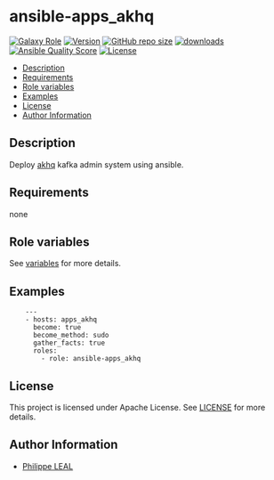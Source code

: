 # ansible-apps_akhq

[![Galaxy Role](https://img.shields.io/badge/galaxy-apps_akhq-purple?style=flat)](https://galaxy.ansible.com/lotusnoir/apps_akhq)
[![Version](https://img.shields.io/github/release/lotusnoir/ansible-apps_akhq.svg)](https://github.com/lotusnoir/ansible-apps_akhq/releases/latest)
[![GitHub repo size](https://img.shields.io/github/repo-size/lotusnoir/ansible-apps_akhq?color=orange&style=flat)](https://galaxy.ansible.com/lotusnoir/apps_akhq)
[![downloads](https://img.shields.io/ansible/role/d/53225)](https://galaxy.ansible.com/lotusnoir/apps_akhq)
[![Ansible Quality Score](https://img.shields.io/ansible/quality/53225)](https://galaxy.ansible.com/lotusnoir/apps_akhq)
[![License](https://img.shields.io/badge/license-Apache--2.0-brightgreen?style=flat)](https://opensource.org/licenses/Apache-2.0)

<!-- START doctoc generated TOC please keep comment here to allow auto update -->
<!-- DON'T EDIT THIS SECTION, INSTEAD RE-RUN doctoc TO UPDATE -->

- [Description](#description)
- [Requirements](#requirements)
- [Role variables](#role-variables)
- [Examples](#examples)
- [License](#license)
- [Author Information](#author-information)

<!-- END doctoc generated TOC please keep comment here to allow auto update -->

## Description

Deploy [akhq](https://github.com/tchiotludo/akhq) kafka admin system using ansible.
## Requirements

none

## Role variables

See [variables](/defaults/main.yml) for more details.

## Examples

        ---
        - hosts: apps_akhq
          become: true
          become_method: sudo
          gather_facts: true
          roles:
            - role: ansible-apps_akhq


## License

This project is licensed under Apache License. See [LICENSE](/LICENSE) for more details.

## Author Information

- [Philippe LEAL](https://github.com/lotusnoir)

